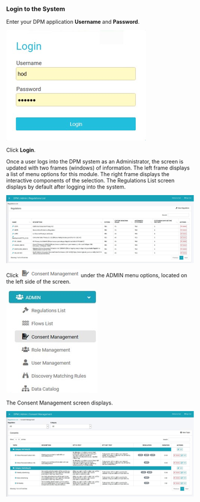 ### Login to the System

Enter your DPM application **Username** and **Password**.

![image](/articles/demo_project/images/08_01_Consent_AdminLogin.jpg)


Click **Login**. 

Once a user logs into the DPM system as an Administrator, the screen is updated with two frames (windows) of information. The left frame displays a list of menu options for this module. The right frame displays the interactive components of the selection. The Regulations List screen displays by default after logging into the system.

![image](/articles/demo_project/DPM_Demo_Project/images/08_22_Consent_AdminLanding.jpg)   

Click ![image](/articles/demo_project/DPM_Demo_Project/images/08_ICON_ConsentManagement.png)  under the ADMIN menu options, located on the left side of the screen. 

![image](/articles/demo_project/DPM_Demo_Project/images/08_20_Consent_AdminConsent_LeftPanel.jpg)

The Consent Management screen displays.

![image](/articles/demo_project/DPM_Demo_Project/images/08_21_Consent_AdminConsent_Main.jpg)
